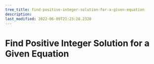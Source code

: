 ```yaml
---
tree_title: find-positive-integer-solution-for-a-given-equation
description: 
last_modified: 2022-06-09T21:23:28.2328
---
```


# Find Positive Integer Solution for a Given Equation
